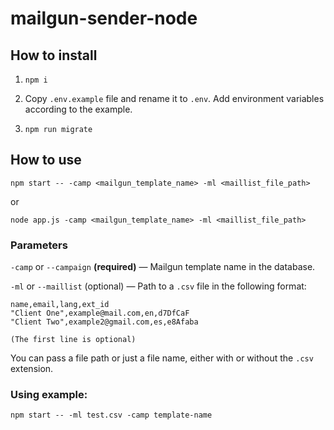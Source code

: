 # mailgun-sender-node
## How to install
1. ```npm i```

2. Copy ```.env.example``` file and rename it to ```.env```. Add environment variables according to the example.

3. ```npm run migrate```

## How to use
```npm start -- -camp <mailgun_template_name> -ml <maillist_file_path>```

or

```node app.js -camp <mailgun_template_name> -ml <maillist_file_path>```

### Parameters
```-camp``` or ```--campaign``` **(required)** — Mailgun template name in the database.

```-ml``` or ```--maillist``` (optional) — Path to a ```.csv``` file in the following format:

    name,email,lang,ext_id
    "Client One",example@mail.com,en,d7DfCaF
    "Client Two",example2@gmail.com,es,e8Afaba
    
    (The first line is optional)

You can pass a file path or just a file name, either with or without the ```.csv``` extension.


### Using example:
``npm start -- -ml test.csv -camp template-name``
